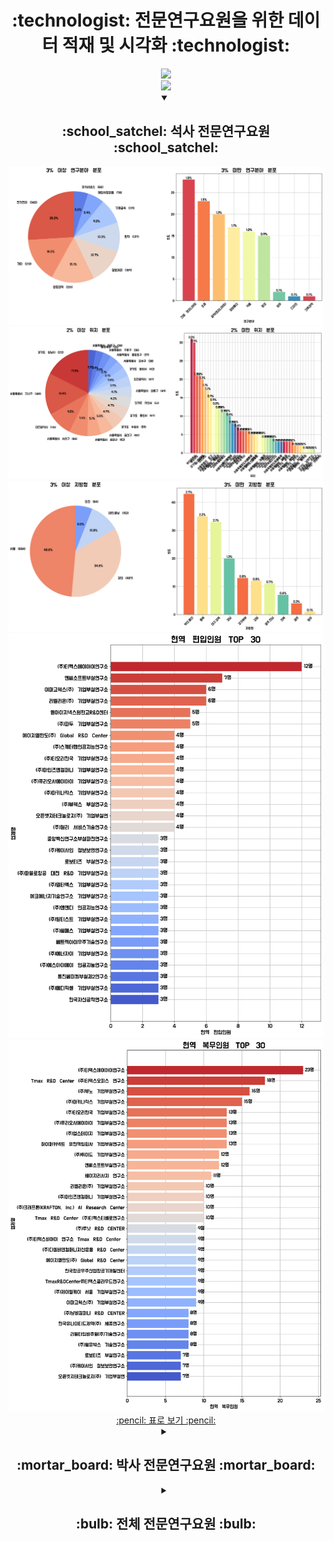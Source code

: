 <div align=center> <h1> :technologist: 전문연구요원을 위한 데이터 적재 및 시각화 :technologist: </h1> </div>

<div align = "center">
  <a href="https://github.com/sindresorhus/awesome">
    <img src="https://cdn.rawgit.com/sindresorhus/awesome/d7305f38d29fed78fa85652e3a63e154dd8e8829/media/badge.svg"/>
  </a>
  </br>
  <img src="https://img.shields.io/badge/awesome--jmy-800a0a?style=for-the-badge&logo=Awesome Lists&logoColor=white"/>
</div>

<details open>
<summary align="center">
  <h2> :school_satchel: 석사 전문연구요원 :school_satchel: </h2>
</summary>
  <div align="center">
    <img src="prop/MS/연구분야.png">
    <img src="prop/MS/위치.png">
    <img src="prop/MS/지방청.png">
    <img src="prop/MS/TOP_30_현역_편입인원.png">
    <img src="prop/MS/TOP_30_현역_복무인원.png">
    </br>
    <a href="https://github.com/Zerohertz/awesome-jmy/blob/main/prop/MS/README.md"> :pencil: 표로 보기 :pencil: </a>
  </div>
</details>

<details>
<summary align="center">
  <h2> :mortar_board: 박사 전문연구요원 :mortar_board: </h2>
</summary>
  <div align="center">
    <img src="prop/PhD/연구분야.png">
    <img src="prop/PhD/위치.png">
    <img src="prop/PhD/지방청.png">
    <img src="prop/PhD/TOP_30_현역_편입인원.png">
    <img src="prop/PhD/TOP_30_현역_복무인원.png">
    </br>
    <a href="https://github.com/Zerohertz/awesome-jmy/blob/main/prop/PhD/README.md"> :pencil: 표로 보기 :pencil: </a>
  </div>
</details>

<details>
<summary align="center">
  <h2> :bulb: 전체 전문연구요원 :bulb: </h2>
</summary>
  <div align="center">
    <img src="prop/ALL/연구분야.png">
    <img src="prop/ALL/업종.png">
    <img src="prop/ALL/위치.png">
    <img src="prop/ALL/지방청.png">
    <img src="prop/ALL/TOP_30_현역_편입인원.png">
    <img src="prop/ALL/TOP_30_현역_복무인원.png">
    </br>
    <a href="https://github.com/Zerohertz/awesome-jmy/blob/main/prop/ALL/README.md"> :pencil: 표로 보기 :pencil: </a>
  </div>
</details>
